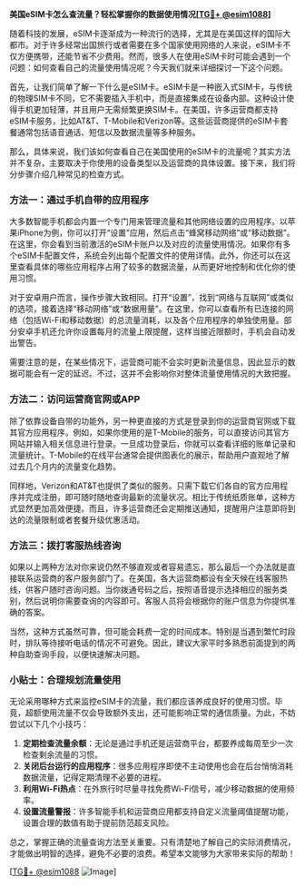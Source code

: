 **美国eSIM卡怎么查流量？轻松掌握你的数据使用情况[[TG💪+ @esim1088](https://t.me/s/esim1088)]**

随着科技的发展，eSIM卡逐渐成为一种流行的选择，尤其是在美国这样的国际大都市。对于许多经常出国旅行或者需要在多个国家使用网络的人来说，eSIM卡不仅方便携带，还能节省不少费用。然而，很多人在使用eSIM卡时可能会遇到一个问题：如何查看自己的流量使用情况呢？今天我们就来详细探讨一下这个问题。

首先，让我们简单了解一下什么是eSIM卡。eSIM卡是一种嵌入式SIM卡，与传统的物理SIM卡不同，它不需要插入手机中，而是直接集成在设备内部。这种设计使得手机更加轻薄，并且用户无需频繁更换SIM卡。在美国，许多运营商都支持eSIM卡服务，比如AT&T、T-Mobile和Verizon等。这些运营商提供的eSIM卡套餐通常包括语音通话、短信以及数据流量等多种服务。

那么，具体来说，我们该如何查看自己在美国使用的eSIM卡的流量呢？其实方法并不复杂，主要取决于你使用的设备类型以及运营商的具体设置。接下来，我们将分步骤介绍几种常见的检查方式。

### 方法一：通过手机自带的应用程序

大多数智能手机都会内置一个专门用来管理流量和其他网络设置的应用程序。以苹果iPhone为例，你可以打开“设置”应用，然后点击“蜂窝移动网络”或“移动数据”。在这里，你会看到当前激活的eSIM卡账户以及对应的流量使用情况。如果你有多个eSIM卡配置文件，系统会列出每个配置文件的使用详情。此外，你还可以在这里查看具体的哪些应用程序占用了较多的数据流量，从而更好地控制和优化你的使用习惯。

对于安卓用户而言，操作步骤大致相同。打开“设置”，找到“网络与互联网”或类似的选项，接着选择“移动网络”或“数据用量”。在这里，你可以查看所有已连接的网络（包括Wi-Fi和移动数据）的总流量消耗，以及各个应用程序的单独使用量。部分安卓手机还允许你设置每月的流量上限提醒，这样当接近限额时，手机会自动发出警告。

需要注意的是，在某些情况下，运营商可能不会实时更新流量信息，因此显示的数据可能会有一定的延迟。不过，这并不会影响你对整体流量使用情况的大致把握。

### 方法二：访问运营商官网或APP

除了依靠设备自带的功能外，另一种更直接的方式是登录到你的运营商官网或下载其官方应用程序。例如，如果你使用的是T-Mobile的服务，可以直接访问其官方网站并输入相关信息进行登录。一旦成功登录后，你就可以查看详细的账单记录和流量统计。T-Mobile的在线平台通常会提供图表化的展示，帮助用户直观地了解过去几个月内的流量变化趋势。

同样地，Verizon和AT&T也提供了类似的服务。只需下载它们各自的官方应用程序并完成注册，即可随时随地查询最新的流量状况。相比于传统纸质账单，这种方式显然更加高效便捷。而且，许多运营商还会定期推送通知，提醒用户注意即将到达的流量限制或者套餐升级优惠活动。

### 方法三：拨打客服热线咨询

如果以上两种方法对你来说仍然不够直观或者容易遗忘，那么最后一个办法就是直接联系运营商的客户服务部门了。在美国，各大运营商都设有全天候在线客服热线，供客户随时咨询问题。当你拨通号码之后，按照语音提示选择相应的服务类别，然后说明你需要查询的内容即可。客服人员将会根据你的账户信息为你提供准确的答案。

当然，这种方式虽然可靠，但可能会耗费一定的时间成本。特别是当遇到繁忙时段时，排队等待接听电话的情况不可避免。因此，建议大家平时多熟悉前面提到的两种自助查询手段，以便快速解决问题。

### 小贴士：合理规划流量使用

无论采用哪种方式来监控eSIM卡的流量，我们都应该养成良好的使用习惯。毕竟，超额使用流量不仅会导致额外支出，还可能影响正常的通信质量。为此，不妨尝试以下几个小技巧：

1. **定期检查流量余额**：无论是通过手机还是运营商平台，都要养成每周至少一次检查剩余流量的习惯。
2. **关闭后台运行的应用程序**：很多应用程序即使不主动使用也会在后台悄悄消耗数据流量，记得定期清理不必要的进程。
3. **利用Wi-Fi热点**：在外旅行时尽量寻找免费Wi-Fi信号，减少移动数据的使用频率。
4. **设置流量警报**：许多智能手机和运营商应用都支持自定义流量阈值提醒功能，设置合理的数值有助于提前防范超支风险。

总之，掌握正确的流量查询方法至关重要。只有清楚地了解自己的实际消费情况，才能做出明智的选择，避免不必要的浪费。希望本文能够为大家带来实际的帮助！

[[TG💪+ @esim1088](https://t.me/s/esim1088) ![Image](https://i.postimg.cc/4NQfJmqS/Snipaste-2025-05-13-00-14-12.png)]